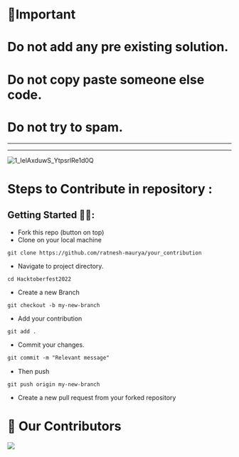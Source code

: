 
# 📌Important
# Do not add any pre existing solution.
# Do not copy paste someone else code.
# Do not try to spam.
-----------------------------------------------------
---------------------------------------------------------

![1_IelAxduwS_YtpsrlRe1d0Q](https://user-images.githubusercontent.com/85143283/193421590-0246320e-5cb2-4363-b827-812b83fa3029.png)



# Steps to Contribute in repository :

## Getting Started 🤩🤗:

- Fork this repo (button on top)
- Clone on your local machine

```
git clone https://github.com/ratnesh-maurya/your_contribution

```
- Navigate to project directory.
```
cd Hacktoberfest2022
```

- Create a new Branch

```markdown
git checkout -b my-new-branch
```
- Add your contribution
```
git add .
```
- Commit your changes.

```markdown
git commit -m "Relevant message"
```
- Then push 
```
git push origin my-new-branch
```


- Create a new pull request from your forked repository

# :handshake: Our Contributors
<a href="https://github.com/ratnesh-maurya/your_contribution/graphs/contributors">
  <img src="https://contrib.rocks/image?repo=ratnesh-maurya/your_contribution" />
</a>


